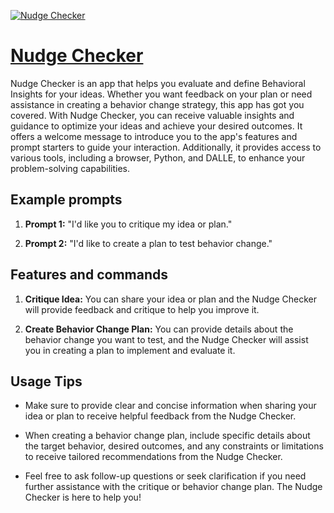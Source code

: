 [![Nudge Checker](https://files.oaiusercontent.com/file-bdj9phnBYLYcgN4Fzv3asd6D?se=2123-10-16T20%3A55%3A53Z&sp=r&sv=2021-08-06&sr=b&rscc=max-age%3D31536000%2C%20immutable&rscd=attachment%3B%20filename%3D44fd4ce6-ba7d-422f-b5f0-670245bd9e4b.png&sig=siTXSsSh9nd0/BfOHO2J11gEUKt25rQDZU3qHlJAX0U%3D)](https://chat.openai.com/g/g-TxMOKREMX-nudge-checker)

# [Nudge Checker](https://chat.openai.com/g/g-TxMOKREMX-nudge-checker)

Nudge Checker is an app that helps you evaluate and define Behavioral Insights for your ideas. Whether you want feedback on your plan or need assistance in creating a behavior change strategy, this app has got you covered. With Nudge Checker, you can receive valuable insights and guidance to optimize your ideas and achieve your desired outcomes. It offers a welcome message to introduce you to the app's features and prompt starters to guide your interaction. Additionally, it provides access to various tools, including a browser, Python, and DALLE, to enhance your problem-solving capabilities.

## Example prompts

1. **Prompt 1:** "I'd like you to critique my idea or plan."

2. **Prompt 2:** "I'd like to create a plan to test behavior change."

## Features and commands

1. **Critique Idea:** You can share your idea or plan and the Nudge Checker will provide feedback and critique to help you improve it.

2. **Create Behavior Change Plan:** You can provide details about the behavior change you want to test, and the Nudge Checker will assist you in creating a plan to implement and evaluate it.

## Usage Tips

- Make sure to provide clear and concise information when sharing your idea or plan to receive helpful feedback from the Nudge Checker.

- When creating a behavior change plan, include specific details about the target behavior, desired outcomes, and any constraints or limitations to receive tailored recommendations from the Nudge Checker.

- Feel free to ask follow-up questions or seek clarification if you need further assistance with the critique or behavior change plan. The Nudge Checker is here to help you!